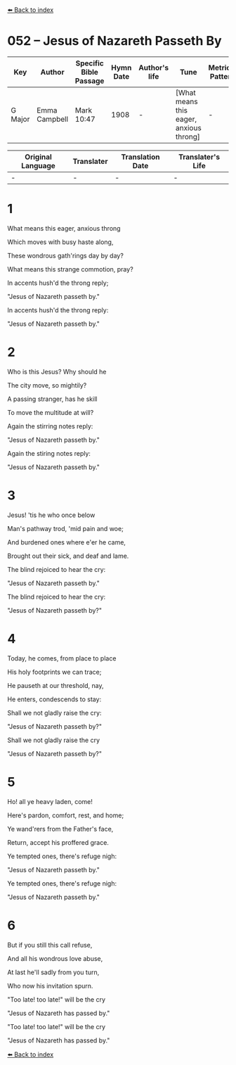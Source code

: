 [⬅️ Back to index](../README.md)

# 052 – Jesus of Nazareth Passeth By

Key | Author   | Specific Bible Passage     |Hymn Date |Author's life |Tune |Metrical Pattern   |Composer/Source
-- | --------- | ---------------------------|----------|--------------|-----|-------------------|-------------  
G Major |Emma Campbell |Mark 10:47 |1908 |- |[What means this eager, anxious throng] |- |Theo. E. Perkins

Original Language | Translater | Translation Date   | Translater's Life  
----------------- | --------- | --------------------|-------------     
\- |- |- |-




# 1

What means this eager, anxious throng

Which moves with busy haste along,

These wondrous gath'rings day by day?

What means this strange commotion, pray?

In accents hush'd the throng reply;

"Jesus of Nazareth passeth by."

In accents hush'd the throng reply:

"Jesus of Nazareth passeth by."



# 2

Who is this Jesus?  Why should he

The city move, so mightily?

A passing stranger, has he skill

To move the multitude at will?

Again the stirring notes reply:

"Jesus of Nazareth passeth by."

Again the stiring notes reply:  

"Jesus of Nazareth passeth by."



# 3

Jesus!  'tis he who once below

Man's pathway trod, 'mid pain and woe;

And burdened ones where e'er he came,

Brought out their sick, and deaf and lame.

The blind rejoiced to hear the cry:

"Jesus of Nazareth passeth by."

The blind rejoiced to hear the cry:

"Jesus of Nazareth passeth by?"



# 4

Today, he comes, from place to place

His holy footprints we can trace;

He pauseth at our threshold, nay,

He enters, condescends to stay:

Shall we not gladly raise the cry:

"Jesus of Nazareth passeth by?"

Shall we not gladly raise the cry

"Jesus of Nazareth passeth by?"



# 5

Ho!  all ye heavy laden, come!

Here's pardon, comfort, rest, and home;

Ye wand'rers from the Father's face,

Return, accept his proffered grace.

Ye tempted ones, there's refuge nigh:

"Jesus of Nazareth passeth by."

Ye tempted ones, there's refuge nigh:

"Jesus of Nazareth passeth by."



# 6

But if you still this call refuse,

And all his wondrous love abuse,

At last he'll sadly from you turn,

Who now his invitation spurn.

"Too late!  too late!" will be the cry

"Jesus of Nazareth has passed by."

"Too late!  too late!"  will be the cry

"Jesus of Nazareth has passed by."

[⬅️ Back to index](../README.md)
